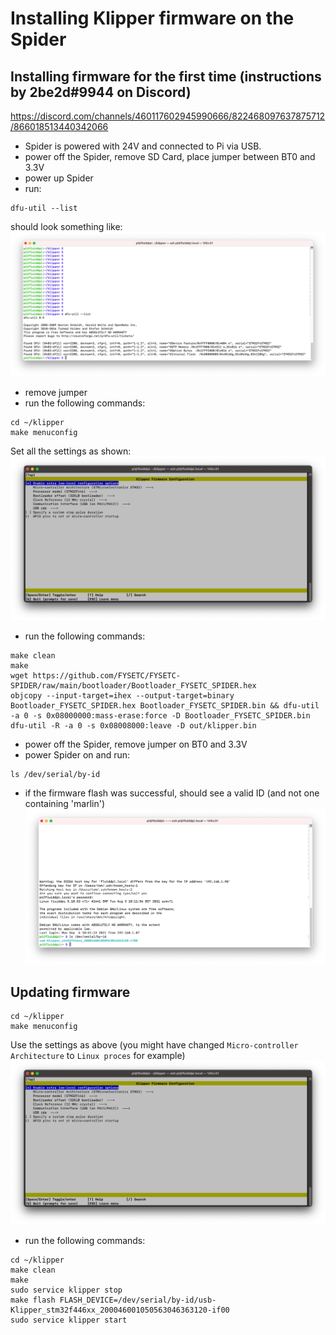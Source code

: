 Installing Klipper firmware on the Spider
===

Installing firmware for the first time (instructions by 2be2d#9944 on Discord)
---

<https://discord.com/channels/460117602945990666/822468097637875712/866018513440342066>

- Spider is powered with 24V and connected to Pi via USB.
- power off the Spider, remove SD Card, place jumper between BT0 and 3.3V
- power up Spider
- run:
```
dfu-util --list
```
 should look something like:
 ![dfu-util](./images/autocrit_dfu_util_list.png "dfu-util")
- remove jumper
- run the following commands:
```
cd ~/klipper
make menuconfig
```
Set all the settings as shown:
![menuconfig](./images/autocrit_menuconfig.png "menuconfig")
- run the following commands:
```
make clean
make
wget https://github.com/FYSETC/FYSETC-SPIDER/raw/main/bootloader/Bootloader_FYSETC_SPIDER.hex
objcopy --input-target=ihex --output-target=binary Bootloader_FYSETC_SPIDER.hex Bootloader_FYSETC_SPIDER.bin && dfu-util -a 0 -s 0x08000000:mass-erase:force -D Bootloader_FYSETC_SPIDER.bin
dfu-util -R -a 0 -s 0x08008000:leave -D out/klipper.bin
```
- power off the Spider, remove jumper on BT0 and 3.3V
- power Spider on and run:
```
ls /dev/serial/by-id
```
- if the firmware flash was successful, should see a valid ID (and not one containing 'marlin')
![ls-serial](./images/autocrit_ls_serial.png "ls-serial")

Updating firmware
---
```
cd ~/klipper
make menuconfig
```
Use the settings as above (you might have changed `Micro-controller Architecture` to `Linux proces` for example)
![menuconfig](./images/autocrit_menuconfig.png "menuconfig")
- run the following commands:
```
cd ~/klipper
make clean
make
sudo service klipper stop
make flash FLASH_DEVICE=/dev/serial/by-id/usb-Klipper_stm32f446xx_200046001050563046363120-if00
sudo service klipper start
```
